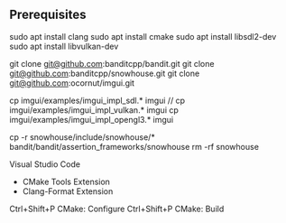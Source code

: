 Prerequisites
-------------
sudo apt install clang
sudo apt install cmake
sudo apt install libsdl2-dev
sudo apt install libvulkan-dev

git clone git@github.com:banditcpp/bandit.git
git clone git@github.com:banditcpp/snowhouse.git
git clone git@github.com:ocornut/imgui.git

cp imgui/examples/imgui_impl_sdl.* imgui
// cp imgui/examples/imgui_impl_vulkan.* imgui
cp imgui/examples/imgui_impl_opengl3.* imgui

cp -r snowhouse/include/snowhouse/* bandit/bandit/assertion_frameworks/snowhouse
rm -rf snowhouse

Visual Studio Code
+ CMake Tools Extension
+ Clang-Format Extension

Ctrl+Shift+P CMake: Configure
Ctrl+Shift+P CMake: Build
